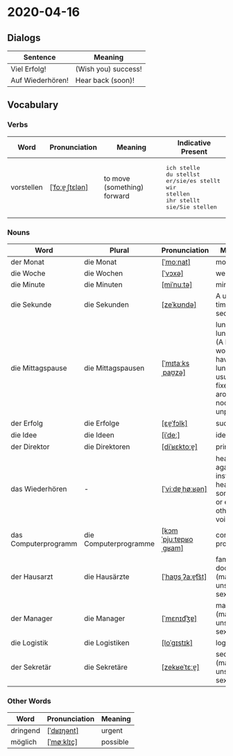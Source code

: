 # 2020-04-16

## Dialogs

| Sentence         | Meaning             |
| ---------------- | ------------------- |
| Viel Erfolg!     | (Wish you) success! |
| Auf Wiederhören! | Hear back (soon)!   |

## Vocabulary

### Verbs

| Word       | Pronunciation | Meaning | Indicative Present |
| ---------- | ------------- | ------- | ------------------ |
|vorstellen|[[ˈfoːɐ̯ˌʃtɛlən]](https://cdn.duden.de/_media_/audio/ID4107261_525982292.mp3)|to move (something) forward|<pre>ich       stelle<br>du        stellst<br>er/sie/es stellt<br>wir       stellen<br>ihr       stellt<br>sie/Sie   stellen</pre>|

### Nouns

| Word                 | Plural | Pronunciation | Meaning |
| -------------------- | ------ | ------------- | ------- |
|der Monat|die Monat|[[ˈmoːnat]](https://cdn.duden.de/_media_/audio/ID4109674_264973939.mp3)|month|
|die Woche|die Wochen|[[ˈvɔxə]](https://cdn.duden.de/_media_/audio/ID4109976_1541655.mp3)|week|
|die Minute|die Minuten|[[miˈnuːtə]](https://cdn.duden.de/_media_/audio/ID4117125_457048551.mp3)|minute|
|die Sekunde|die Sekunden|[[zeˈkʊndə]](https://cdn.duden.de/_media_/audio/ID4107356_415530733.mp3)|A unit of time; a second.|
|die Mittagspause|die Mittagspausen|[[ˈmɪtaːksˌpaʊ̯zə]](https://cdn.duden.de/_media_/audio/ID4520735_188123057.mp3)|lunchbreak, lunch hour (A break at work for having lunch, usually at a fixed time around noon and unpaid.)|
|der Erfolg|die Erfolge|[[ɛɐ̯ˈfɔlk]](https://cdn.duden.de/_media_/audio/ID4107586_282545081.mp3)|success|
|die Idee|die Ideen|[[iˈdeː]](https://cdn.duden.de/_media_/audio/ID4111647_389748110.mp3)|idea|
|der Direktor|die Direktoren|[[diˈʁɛktoːɐ̯]](https://cdn.duden.de/_media_/audio/ID4116343_233714672.mp3)|principal|
|das Wiederhören|-|[[ˈviːdɐˌhøːʁən]](https://cdn.duden.de/_media_/audio/ID4119186_246590240.mp3)|hearing again; an instance of hearing someone’s or each other’s voice again|
|das Computerprogramm|die Computerprogramme|[[kɔmˈpjuːtɐpʁoˌɡʁam]](https://upload.wikimedia.org/wikipedia/commons/3/32/De-Computerprogramm.ogg)|computer program|
|der Hausarzt|die Hausärzte|[[ˈhaʊ̯sˌʔaːɐ̯t͡st]](https://upload.wikimedia.org/wikipedia/commons/b/bc/De-Hausarzt.ogg)|family doctor, GP (male or of unspecified sex)|
|der Manager|die Manager|[[ˈmɛnɪd͡ʒɐ]](https://upload.wikimedia.org/wikipedia/commons/2/26/De-Manager.ogg)|manager (male or of unspecified sex)|
|die Logistik|die Logistiken|[[loˈɡɪstɪk]](https://cdn.duden.de/_media_/audio/ID4290681_498896976.mp3)|logistics|
|der Sekretär|die Sekretäre|[[zekʁeˈtɛːɐ̯]](https://upload.wikimedia.org/wikipedia/commons/0/03/De-Sekret%C3%A4r.ogg)|secretary (male or unspecified sex)|

### Other Words

| Word     | Pronunciation | Meaning |
| -------- | ------------- | ------- |
|dringend|[[ˈdʁɪŋənt]](https://cdn.duden.de/_media_/audio/ID4108547_52600117.mp3)|urgent|
|möglich|[[ˈmøːklɪç]](https://cdn.duden.de/_media_/audio/ID4115007_54362557.mp3)|possible|
